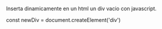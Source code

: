 Inserta dinamicamente en un html un div vacio con javascript.

const newDiv = document.createElement('div')